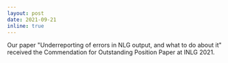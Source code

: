```yaml
---
layout: post
date: 2021-09-21 
inline: true
---
```


Our paper "Underreporting of errors in NLG output, and what to do about it" received the Commendation for Outstanding Position Paper at INLG 2021.
